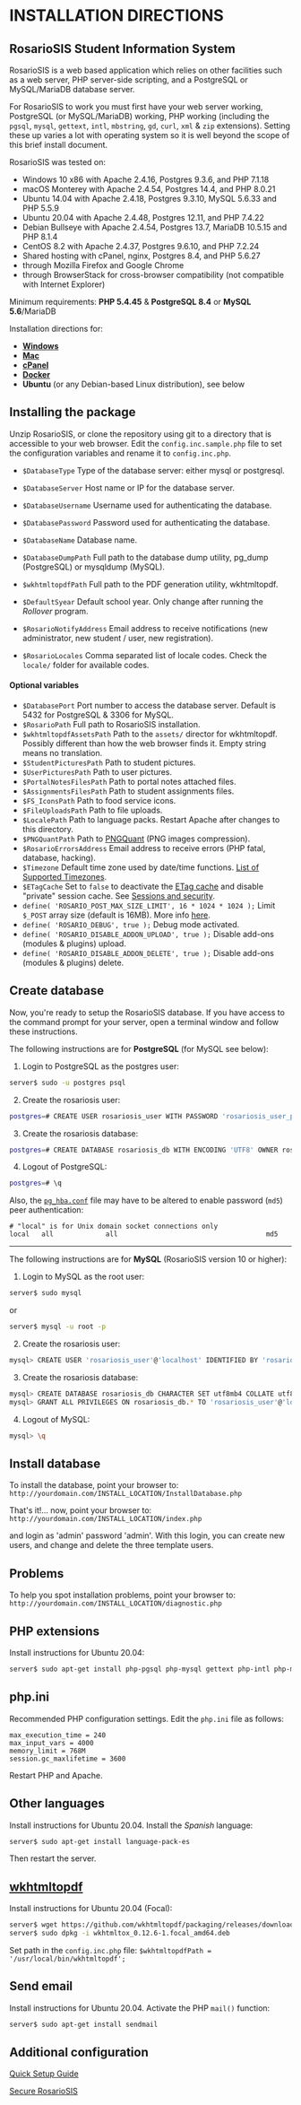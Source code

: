 # INSTALLATION DIRECTIONS

## RosarioSIS Student Information System

RosarioSIS is a web based application which relies on other facilities such as a web server, PHP server-side scripting, and a PostgreSQL or MySQL/MariaDB database server.

For RosarioSIS to work you must first have your web server working, PostgreSQL (or MySQL/MariaDB) working, PHP working (including the `pgsql`, `mysql`, `gettext`, `intl`, `mbstring`, `gd`, `curl`, `xml` & `zip` extensions). Setting these up varies a lot with operating system so it is well beyond the scope of this brief install document.

RosarioSIS was tested on:

- Windows 10 x86 with Apache 2.4.16, Postgres 9.3.6, and PHP 7.1.18
- macOS Monterey with Apache 2.4.54, Postgres 14.4, and PHP 8.0.21
- Ubuntu 14.04 with Apache 2.4.18, Postgres 9.3.10, MySQL 5.6.33 and PHP 5.5.9
- Ubuntu 20.04 with Apache 2.4.48, Postgres 12.11, and PHP 7.4.22
- Debian Bullseye with Apache 2.4.54, Postgres 13.7, MariaDB 10.5.15 and PHP 8.1.4
- CentOS 8.2 with Apache 2.4.37, Postgres 9.6.10, and PHP 7.2.24
- Shared hosting with cPanel, nginx, Postgres 8.4, and PHP 5.6.27
- through Mozilla Firefox and Google Chrome
- through BrowserStack for cross-browser compatibility (not compatible with Internet Explorer)

Minimum requirements: **PHP 5.4.45** & **PostgreSQL 8.4** or **MySQL 5.6**/MariaDB

Installation directions for:

- [**Windows**](https://gitlab.com/francoisjacquet/rosariosis/wikis/How-to-install-RosarioSIS-on-Windows)
- [**Mac**](https://gitlab.com/francoisjacquet/rosariosis/-/wikis/How-to-install-RosarioSIS-on-Mac-(macOS,-OS-X))
- [**cPanel**](https://gitlab.com/francoisjacquet/rosariosis/wikis/How-to-install-RosarioSIS-on-cPanel)
- [**Docker**](https://github.com/francoisjacquet/docker-rosariosis)
- **Ubuntu** (or any Debian-based Linux distribution), see below


Installing the package
----------------------

Unzip RosarioSIS, or clone the repository using git to a directory that is accessible to your web browser. Edit the `config.inc.sample.php` file to set the configuration variables and rename it to `config.inc.php`.

- `$DatabaseType` Type of the database server: either mysql or postgresql.
- `$DatabaseServer` Host name or IP for the database server.
- `$DatabaseUsername` Username used for authenticating the database.
- `$DatabasePassword` Password used for authenticating the database.
- `$DatabaseName` Database name.

- `$DatabaseDumpPath` Full path to the database dump utility, pg_dump (PostgreSQL) or mysqldump (MySQL).
- `$wkhtmltopdfPath` Full path to the PDF generation utility, wkhtmltopdf.

- `$DefaultSyear` Default school year. Only change after running the _Rollover_ program.
- `$RosarioNotifyAddress` Email address to receive notifications (new administrator, new student / user, new registration).
- `$RosarioLocales` Comma separated list of locale codes. Check the `locale/` folder for available codes.

#### Optional variables

- `$DatabasePort` Port number to access the database server. Default is 5432 for PostgreSQL & 3306 for MySQL.
- `$RosarioPath` Full path to RosarioSIS installation.
- `$wkhtmltopdfAssetsPath` Path to the `assets/` director for wkhtmltopdf. Possibly different than how the web browser finds it. Empty string means no translation.
- `$StudentPicturesPath` Path to student pictures.
- `$UserPicturesPath` Path to user pictures.
- `$PortalNotesFilesPath` Path to portal notes attached files.
- `$AssignmentsFilesPath` Path to student assignments files.
- `$FS_IconsPath` Path to food service icons.
- `$FileUploadsPath` Path to file uploads.
- `$LocalePath` Path to language packs. Restart Apache after changes to this directory.
- `$PNGQuantPath` Path to [PNGQuant](https://pngquant.org/) (PNG images compression).
- `$RosarioErrorsAddress` Email address to receive errors (PHP fatal, database, hacking).
- `$Timezone` Default time zone used by date/time functions. [List of Supported Timezones](http://php.net/manual/en/timezones.php).
- `$ETagCache` Set to `false` to deactivate the [ETag cache](https://en.wikipedia.org/wiki/HTTP_ETag) and disable "private" session cache. See [Sessions and security](https://secure.php.net/manual/en/session.security.php).
- `define( 'ROSARIO_POST_MAX_SIZE_LIMIT', 16 * 1024 * 1024 );` Limit `$_POST` array size (default is 16MB). More info [here](https://gitlab.com/francoisjacquet/rosariosis/-/blob/mobile/Warehouse.php#L290).
- `define( 'ROSARIO_DEBUG', true );` Debug mode activated.
- `define( 'ROSARIO_DISABLE_ADDON_UPLOAD', true );` Disable add-ons (modules & plugins) upload.
- `define( 'ROSARIO_DISABLE_ADDON_DELETE', true );` Disable add-ons (modules & plugins) delete.


Create database
---------------

Now, you're ready to setup the RosarioSIS database. If you have access to the command prompt for your server, open a terminal window and follow these instructions.

The following instructions are for **PostgreSQL** (for MySQL see below):

1. Login to PostgreSQL as the postgres user:
```bash
server$ sudo -u postgres psql
```
2. Create the rosariosis user:
```bash
postgres=# CREATE USER rosariosis_user WITH PASSWORD 'rosariosis_user_password';
```
3. Create the rosariosis database:
```bash
postgres=# CREATE DATABASE rosariosis_db WITH ENCODING 'UTF8' OWNER rosariosis_user;
```
4. Logout of PostgreSQL:
```bash
postgres=# \q
```

Also, the [`pg_hba.conf`](http://www.postgresql.org/docs/current/static/auth-pg-hba-conf.html) file may have to be altered to enable password (`md5`) peer authentication:
```
# "local" is for Unix domain socket connections only
local   all             all                                     md5
```

---------------------------------------------

The following instructions are for **MySQL** (RosarioSIS version 10 or higher):

1. Login to MySQL as the root user:
```bash
server$ sudo mysql
```
or
```bash
server$ mysql -u root -p
```
2. Create the rosariosis user:
```bash
mysql> CREATE USER 'rosariosis_user'@'localhost' IDENTIFIED BY 'rosariosis_user_password';
```
3. Create the rosariosis database:
```bash
mysql> CREATE DATABASE rosariosis_db CHARACTER SET utf8mb4 COLLATE utf8mb4_unicode_520_ci;
mysql> GRANT ALL PRIVILEGES ON rosariosis_db.* TO 'rosariosis_user'@'localhost';
```
4. Logout of MySQL:
```bash
mysql> \q
```


Install database
----------------

To install the database, point your browser to: `http://yourdomain.com/INSTALL_LOCATION/InstallDatabase.php`

That's it!... now, point your browser to: `http://yourdomain.com/INSTALL_LOCATION/index.php`

and login as 'admin' password 'admin'.  With this login, you can create new users, and change and delete the three template users.


Problems
--------

To help you spot installation problems, point your browser to: `http://yourdomain.com/INSTALL_LOCATION/diagnostic.php`


PHP extensions
--------------

Install instructions for Ubuntu 20.04:
```bash
server$ sudo apt-get install php-pgsql php-mysql gettext php-intl php-mbstring php-gd php-curl php-xmlrpc php-xml php-zip
```


php.ini
-------

Recommended PHP configuration settings. Edit the `php.ini` file as follows:
```
max_execution_time = 240
max_input_vars = 4000
memory_limit = 768M
session.gc_maxlifetime = 3600
```
Restart PHP and Apache.


Other languages
---------------

Install instructions for Ubuntu 20.04. Install the _Spanish_ language:
```bash
server$ sudo apt-get install language-pack-es
```
Then restart the server.


[wkhtmltopdf](http://wkhtmltopdf.org/)
--------------------------------------

Install instructions for Ubuntu 20.04 (Focal):
```bash
server$ wget https://github.com/wkhtmltopdf/packaging/releases/download/0.12.6-1/wkhtmltox_0.12.6-1.focal_amd64.deb
server$ sudo dpkg -i wkhtmltox_0.12.6-1.focal_amd64.deb
```

Set path in the `config.inc.php` file:
	`$wkhtmltopdfPath = '/usr/local/bin/wkhtmltopdf';`

Send email
----------

Install instructions for Ubuntu 20.04. Activate the PHP `mail()` function:
```bash
server$ sudo apt-get install sendmail
```


Additional configuration
------------------------

[Quick Setup Guide](https://www.rosariosis.org/quick-setup-guide/)

[Secure RosarioSIS](https://gitlab.com/francoisjacquet/rosariosis/-/wikis/Secure-RosarioSIS)
